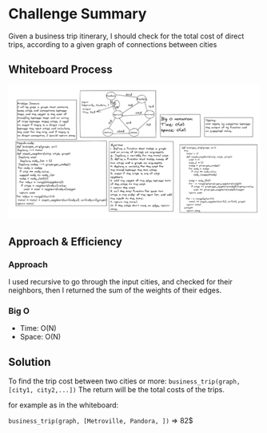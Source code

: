 # Challenge Summary

Given a business trip itinerary, I should check for the total cost of direct trips, according to a given graph of connections between cities

## Whiteboard Process

![trip](/Assets/business_white_board.png)

## Approach & Efficiency

### Approach

I used recursive to go through the input cities, and checked for their neighbors, then I returned the sum of the weights of their edges.

### Big O

* Time: O(N)
* Space: O(N)

## Solution

To find the trip cost between two cities or more:
`business_trip(graph, [city1, city2,...])`
The return will be the total costs of the trips.

for example as in the whiteboard:

`business_trip(graph, [Metroville, Pandora, ])` => 82$
